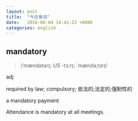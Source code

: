 ```yaml
---
layout: post
title:  "今日单词"
date:   2016-06-04 14:41:22 +0800
categories: english
---
```


## mandatory

> /ˈmændətərɪ; <i>US</i> -tɔːrɪ; `mændəˌtɔrɪ/

adj 

required by law; compulsory; 依法的;法定的;强制性的

a mandatory payment

Attendance is mandatory at all meetings.
